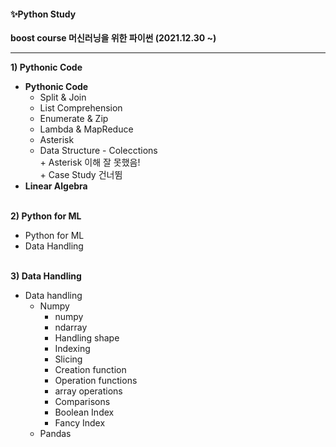 <!-- #region -->
#### ✨Python Study

**boost course 머신러닝을 위한 파이썬 (2021.12.30 ~)** 

------

**1) Pythonic Code**
* **Pythonic Code**
    * Split & Join
    * List Comprehension
    * Enumerate & Zip
    * Lambda & MapReduce 
    * Asterisk 
    * Data Structure - Colecctions <br>
      \+ Asterisk 이해 잘 못했음! <br>
      \+ Case Study 건너뜀
* **Linear Algebra**
<br><br>

**2) Python for ML**
* Python for ML
* Data Handling
<br><br>


**3) Data Handling**
* Data handling
    * Numpy
        * numpy
        * ndarray
        * Handling shape
        * Indexing
        * Slicing
        * Creation function
        * Operation functions
        * array operations
        * Comparisons
        * Boolean Index
        * Fancy Index
    * Pandas
<!-- #endregion -->

```python

```
